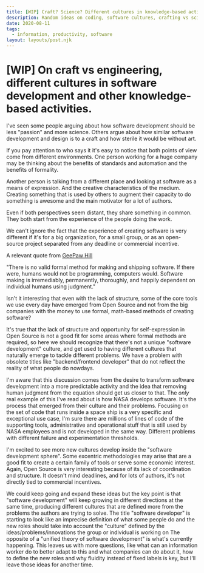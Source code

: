 ```yaml
---
title: [WIP] Craft? Science? Different cultures in knowledge-based activities.
description: Random ideas on coding, software cultures, crafting vs science.
date: 2020-08-11
tags:
  - information, productivity, software
layout: layouts/post.njk
---
```



# [WIP] On craft vs engineering, different cultures in software development and other knowledge-based activities.

I've seen some people arguing about how software development should be
less "passion" and more science. Others argue about how similar
software development and design is to a craft and how sterile it would
be without art.

If you pay attention to who says it it's easy to notice that both points of view
come from different environments. One person working for a huge company may
be thinking about the benefits of standards and automation and the benefits of formality.

Another person is talking from a different place and looking at software as a means of expression. And the creative characteristics of the medium. Creating something
that is used by others to augment their capacity to do something is awesome and the main motivator for a lot of authors.

Even if both perspectives seem distant, they share something in common. 
They both start from the experience of the people doing the work.

We can't ignore the fact that the experience of creating software is very different
if it's for a big organization, for a small group, or as an open-source project
separated from any deadline or commercial incentive.

A relevant quote from [GeePaw Hill](https://www.geepawhill.org/2020/08/07/pedagogy-in-the-trade-changing-emphasis/)

"There is no valid formal method for making and shipping software. If there were, humans would not be programming, computers would. Software making is irremediably, permanently, thoroughly, and happily dependent on individual humans using judgment."


Isn't it interesting that even with the lack of structure, some of the core tools we use every day
have emerged from Open Source and not from the big companies with the money to use formal, math-based methods of creating software?

It's true that the lack of structure and opportunity for self-expression in Open Source is not a good fit for some areas where formal methods are required, so here we should recognize that there's not a unique "software development" culture, and get used to having different cultures that naturally emerge to tackle different problems. We have a problem with obsolete titles like "backend/frontend developer" that do not reflect the reality of what people do nowdays.

I'm aware that this discussion comes from the desire to transform software development into a more predictable activity and the idea that removing human judgment from the equation should get us closer to that. The *only* real example of this I've read about is how NASA develops software.  It's the process that emerged from their culture and their problems. Focusing on the set of code that runs inside a space ship is a very specific and exceptional use case, I'm sure there are millions of lines of code of the supporting tools, administrative and operational stuff that is still used by NASA employees and is not developed in the same way. Different problems with different failure and experimentation thresholds.

I'm excited to see more new cultures develop inside the "software development sphere". Some excentric methodologies may arise that are a good fit to create a certain family of tools or serve some economic interest. 
Again, Open Source is very interesting because of its lack of coordination and structure. It doesn't mind deadlines, and for lots of authors, it's not directly tied to commercial incentives.

We could keep going and expand these ideas but the key point is that "software development" will keep growing in different directions at the same time, producing different cultures that are defined more from the problems the authors are trying to solve. The title "software developer" is starting to look like an imprecise definition of what some people do and the new roles should take into account the "culture" defined by the ideas/problems/innovations the group or individual is working on  The opposite of a "unified theory of software development" is what's currently happening. This leaves us with more questions, like what can an information worker do to better adapt to this and what companies can do about it, how to define the new roles and why fluidity instead of fixed labels is key, but I'll leave those ideas for another time.





